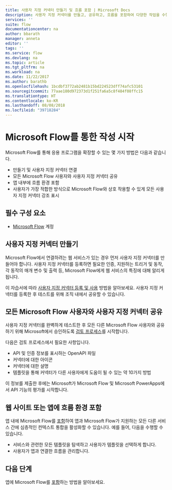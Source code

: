 ```yaml
---
title: 사용자 지정 커넥터 만들기 및 흐름 포함 | Microsoft Docs
description: 사용자 지정 커넥터를 만들고, 공유하고, 흐름을 포함하여 다양한 작업을 수행합니다.
services: ''
suite: flow
documentationcenter: na
author: bbarath
manager: anneta
editor: ''
tags: ''
ms.service: flow
ms.devlang: na
ms.topic: article
ms.tgt_pltfrm: na
ms.workload: na
ms.date: 11/22/2017
ms.author: barathb
ms.openlocfilehash: 1bcdbf3772ab2481b15bd224523dff74afc53101
ms.sourcegitcommit: 77aae180d972373d1f251fa6a5c8f484f08ffc15
ms.translationtype: HT
ms.contentlocale: ko-KR
ms.lasthandoff: 08/08/2018
ms.locfileid: "39718284"
---
```

# <a name="start-to-build-with-microsoft-flow"></a>Microsoft Flow를 통한 작성 시작

Microsoft Flow를 통해 응용 프로그램을 확장할 수 있는 몇 가지 방법은 다음과 같습니다.

* 만들기 및 사용자 지정 커넥터 연결
* 모든 Microsoft Flow 사용자와 사용자 지정 커넥터 공유
* 앱 내부에 흐름 환경 포함
* 사용자가 가장 적합한 방식으로 Microsoft Flow와 상호 작용할 수 있게 모든 사용자 지정 커넥터 강조 표시

## <a name="prerequisites"></a>필수 구성 요소

* [Microsoft Flow](https://flow.microsoft.com) 계정

## <a name="create-a-custom-connector"></a>사용자 지정 커넥터 만들기

Microsoft Flow에서 연결하려는 웹 서비스가 있는 경우 먼저 사용자 지정 커넥터를 만들어야 합니다. 사용자 지정 커넥터를 등록하면 필요한 인증, 지원하는 트리거 및 동작, 각 동작의 매개 변수 및 출력 등, Microsoft Flow에게 웹 서비스의 특징에 대해 알리게 됩니다.

이 자습서에 따라 [사용자 지정 커넥터 등록 및 사용](https://powerapps.microsoft.com/tutorials/register-custom-api/) 방법을 알아보세요. 사용자 지정 커넥터를 등록한 후 테스트를 위해 조직 내에서 공유할 수 있습니다.

## <a name="share-a-custom-connector-with-all-microsoft-flow-users"></a>모든 Microsoft Flow 사용자와 사용자 지정 커넥터 공유

사용자 지정 커넥터를 완벽하게 테스트한 후 모든 다른 Microsoft Flow 사용자와 공유하기 위해 Microsoft에서 승인하도록 [검토 프로세스](https://flow.microsoft.com/blog/calling-all-saas-apps-now-you-can-build-your-own-connector-for-flow-and-logic-apps/)를 시작합니다.

다음은 검토 프로세스에서 필요한 사항입니다.

* API 및 인증 정보를 표시하는 OpenAPI 파일
* 커넥터에 대한 아이콘
* 커넥터에 대한 설명
* 템플릿을 통해 커넥터가 다른 사용자에게 도움이 될 수 있는 약 10가지 방법

이 정보를 제출한 후에는 Microsoft가 Microsoft Flow 및 Microsoft PowerApps에서 API 기능의 평가를 시작합니다.

## <a name="embed-the-flow-experience-into-your-website-or-app"></a>웹 사이트 또는 앱에 흐름 환경 포함

앱 내에 Microsoft Flow를 [포함](developer/embed-flow-dev.md)하여 앱과 Microsoft Flow가 지원하는 모든 다른 서비스 간에 심층적인 컨텍스트 통합을 활성화할 수 있습니다. 예를 들어, 다음을 수행할 수 있습니다.

* 서비스와 관련한 모든 템플릿을 탐색하고 사용자가 템플릿을 선택하게 합니다.
* 사용자가 앱과 연결한 흐름을 관리합니다.

## <a name="next-steps"></a>다음 단계

앱에 Microsoft Flow를 [포함](developer/embed-flow-dev.md)하는 방법을 알아보세요.

